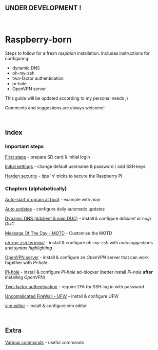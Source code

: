 ## UNDER DEVELOPMENT !

<br>

# Raspberry-born

Steps to follow for a fresh *raspbian* installation. Includes instructions for configuring:

- dynamic DNS
- oh-my-zsh
- two-factor authentication
- pi-hole
- OpenVPN server

This guide will be updated according to my personal needs ;)

Comments and suggestions are always welcome!

<br>

## Index

### Important steps

[First steps](https://github.com/smyrnakis/raspberry-born/blob/main/chapters/first-steps.md) - prepare SD card & initial login

[Initial settings](https://github.com/smyrnakis/raspberry-born/blob/main/chapters/initial-settings.md) - change default username & password / add SSH keys

[Harden security](https://github.com/smyrnakis/raspberry-born/blob/main/chapters/harden.md) - tips 'n' tricks to secure the Raspberry Pi

### Chapters (alphabetically)

[Auto-start program at boot](https://github.com/smyrnakis/raspberry-born/blob/main/chapters/autostart.md) - example with *noip*

[Auto updates](https://github.com/smyrnakis/raspberry-born/blob/main/chapters/auto-updates.md) - configure daily automatic updates

[Dynamic DNS (ddclient & noip DUC)](https://github.com/smyrnakis/raspberry-born/blob/main/chapters/dynamic-dns.md) - install & configure *ddclient* or *noip DUC*

[Message Of The Day - MOTD](https://github.com/smyrnakis/raspberry-born/blob/main/chapters/motd.md) - Customise the MOTD

[oh-my-zsh terminal](https://github.com/smyrnakis/raspberry-born/blob/main/chapters/zsh.md) - install & configure *oh-my-zsh* with *autosuggestions* and *syntax highlighting*

[OpenVPN server](https://github.com/smyrnakis/raspberry-born/blob/main/chapters/vpn.md) - install & configure an *OpenVPN* server that can work together with *Pi-hole*

[Pi-hole](https://github.com/smyrnakis/raspberry-born/blob/main/chapters/pihole.md) - install & configure *Pi-hole* ad-blocker (better install *Pi-hole* **after** installing *OpenVPN*)

[Two-factor authentication](https://github.com/smyrnakis/raspberry-born/blob/main/chapters/2FA.md) - require 2FA for SSH log in with password

[Uncomplicated FireWall - UFW](https://github.com/smyrnakis/raspberry-born/blob/main/chapters/harden.md#uncomplicated-firewall-ufw) - install & configure UFW

[vim editor](https://github.com/smyrnakis/raspberry-born/blob/main/chapters/vim.md) - install & configure vim editor

<br>

## Extra

[Various commands](https://github.com/smyrnakis/raspberry-born/blob/main/chapters/extra.md) - useful commands